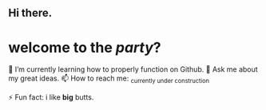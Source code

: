## Hi there.

# **welcome to the** *party*? 



🌱 I’m currently learning how to properly function on Github.
💬 Ask me about my great ideas.
📫 How to reach me: <sub> currently under construction </sub>

⚡ Fun fact: i like **big** butts.

